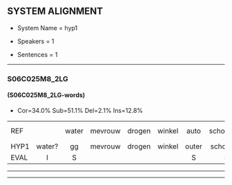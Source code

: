
## SYSTEM ALIGNMENT

- System Name = hyp1

- Speakers = 1

- Sentences = 1

---

### S06C025M8_2LG

#### (S06C025M8_2LG-words)

- Cor=34.0%	Sub=51.1%	Del=2.1%	Ins=12.8%

|  |  |  |  |  |  |  |  |  |  |  |  |  |  |  |  |  |  |  |  |  |  |  |  |  |  |  |  |  |  |  |  |  |  |  |  |  |  |  |  |  |  |  |  |  |  |  |  |
|:--- |:---:|:---:|:---:|:---:|:---:|:---:|:---:|:---:|:---:|:---:|:---:|:---:|:---:|:---:|:---:|:---:|:---:|:---:|:---:|:---:|:---:|:---:|:---:|:---:|:---:|:---:|:---:|:---:|:---:|:---:|:---:|:---:|:---:|:---:|:---:|:---:|:---:|:---:|:---:|:---:|:---:|:---:|:---:|:---:|:---:|:---:|:---:|
| REF |  | water | mevrouw | drogen | winkel | auto | schouders | verhaal | koning | moeilijk | speelplaats | drinken |  |  | hoofdpijn | regen | vliegtuig | stoppen | opnieuw | gooien | sneeuwen | moeder |  | liedje | potlood | fietsbel | * | vinger |  | dichtbij*(dichterbij) | meisje | chauffeur | muziek | waarom |  | scheuren | lawaai | zwemmen | vuurwerk | appel | cola | kussen | eerste | circus | kleuren | voetbal | vlinder |
| HYP1 | water? | gg | mevrouw | drogen | winkel | outer | schoulers | verhaal | koning | moeilijk | speelplaats | drinken | bof | pen | rijgen | pliehtdar | stop | en | opnieuw | gooiensmijw | en | moeder | letie | botlort | wet | ze | wel | vinger | dichte | be | mesje | shaufer | muziek | waarom | scheurin | la | wi | svemmen | vuurwerk | appel | kole | veusen | eerste |  | circuus | kloren | voetbalvlinder |
| EVAL | I | S |  |  |  | S | S |  |  |  |  |  | I | I | S | S | S | S |  | S | S |  | I | S | S | S | S |  | I | S | S | S |  |  | I | S | S | S |  |  | S | S |  | D | S | S | S |
---

---
